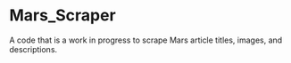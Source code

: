 # Mars_Scraper

A code that is a work in progress to scrape Mars article titles, images, and descriptions.
